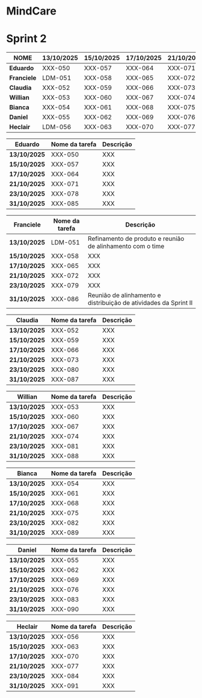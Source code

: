 # MindCare 


# Sprint 2

| **NOME**   | **13/10/2025** | **15/10/2025** | **17/10/2025** | **21/10/2025** | **23/10/2025** | **31/10/2025** |
|-----------|---------------|---------------|---------------|---------------|---------------|---------------|
| **Eduardo**   | XXX-050 | XXX-057 | XXX-064 | XXX-071 | XXX-078 | XXX-085 |
| **Franciele** | LDM-051 | XXX-058 | XXX-065 | XXX-072 | XXX-079 | XXX-086 |
| **Claudia**   | XXX-052 | XXX-059 | XXX-066 | XXX-073 | XXX-080 | XXX-087 |
| **Willian**   | XXX-053 | XXX-060 | XXX-067 | XXX-074 | XXX-081 | XXX-088 |
| **Bianca**    | XXX-054 | XXX-061 | XXX-068 | XXX-075 | XXX-082 | XXX-089 |
| **Daniel**    | XXX-055 | XXX-062 | XXX-069 | XXX-076 | XXX-083 | XXX-090 |
| **Heclair**   | LDM-056 | XXX-063 | XXX-070 | XXX-077 | XXX-084 | XXX-091 |


| **Eduardo**   | **Nome da tarefa** | **Descrição** |
|-----------|---------------|---------------|
| **13/10/2025** | XXX-050 | XXX |
| **15/10/2025** | XXX-057 | XXX |
| **17/10/2025** | XXX-064 | XXX |
| **21/10/2025** | XXX-071 | XXX |
| **23/10/2025** | XXX-078 | XXX |
| **31/10/2025** | XXX-085 | XXX |


| **Franciele** | **Nome da tarefa** | **Descrição** |
|-----------|---------------|---------------|
| **13/10/2025** | LDM-051 | Refinamento de produto e reunião de alinhamento com o time |
| **15/10/2025** | XXX-058 | XXX |
| **17/10/2025** | XXX-065 | XXX |
| **21/10/2025** | XXX-072 | XXX |
| **23/10/2025** | XXX-079 | XXX |
| **31/10/2025** | XXX-086 | Reunião de alinhamento e distribuição de atividades da Sprint II |


| **Claudia** | **Nome da tarefa** | **Descrição** |
|-----------|---------------|---------------|
| **13/10/2025** | XXX-052 | XXX |
| **15/10/2025** | XXX-059 | XXX |
| **17/10/2025** | XXX-066 | XXX |
| **21/10/2025** | XXX-073 | XXX |
| **23/10/2025** | XXX-080 | XXX |
| **31/10/2025** | XXX-087 | XXX |


| **Willian** | **Nome da tarefa** | **Descrição** |
|-----------|---------------|---------------|
| **13/10/2025** | XXX-053 | XXX |
| **15/10/2025** | XXX-060 | XXX |
| **17/10/2025** | XXX-067 | XXX |
| **21/10/2025** | XXX-074 | XXX |
| **23/10/2025** | XXX-081 | XXX |
| **31/10/2025** | XXX-088 | XXX |


| **Bianca** | **Nome da tarefa** | **Descrição** |
|-----------|---------------|---------------|
| **13/10/2025** | XXX-054 | XXX |
| **15/10/2025** | XXX-061 | XXX |
| **17/10/2025** | XXX-068 | XXX |
| **21/10/2025** | XXX-075 | XXX |
| **23/10/2025** | XXX-082 | XXX |
| **31/10/2025** | XXX-089 | XXX |


| **Daniel** | **Nome da tarefa** | **Descrição** |
|-----------|---------------|---------------|
| **13/10/2025** | XXX-055 | XXX |
| **15/10/2025** | XXX-062 | XXX |
| **17/10/2025** | XXX-069 | XXX |
| **21/10/2025** | XXX-076 | XXX |
| **23/10/2025** | XXX-083 | XXX |
| **31/10/2025** | XXX-090 | XXX |


| **Heclair** | **Nome da tarefa** | **Descrição** |
|-----------|---------------|---------------|
| **13/10/2025** | XXX-056 | XXX |
| **15/10/2025** | XXX-063 | XXX |
| **17/10/2025** | XXX-070 | XXX |
| **21/10/2025** | XXX-077 | XXX |
| **23/10/2025** | XXX-084 | XXX |
| **31/10/2025** | XXX-091 | XXX |
